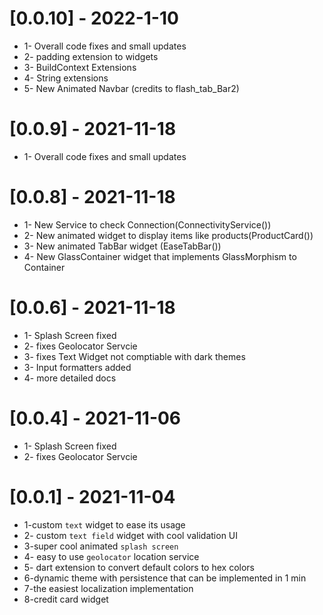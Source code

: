 
# [0.0.10] - 2022-1-10

* 1- Overall code fixes and small updates
* 2- padding extension to widgets
* 3- BuildContext Extensions
* 4- String extensions
* 5- New Animated Navbar (credits to flash_tab_Bar2)

# [0.0.9] - 2021-11-18

* 1- Overall code fixes and small updates

# [0.0.8] - 2021-11-18

* 1- New Service to check Connection(ConnectivityService())
* 2- New animated widget to display items like products(ProductCard())  
* 3- New animated TabBar widget (EaseTabBar())
* 4- New GlassContainer widget that implements  GlassMorphism to Container

# [0.0.6] - 2021-11-18

* 1- Splash Screen fixed
* 2- fixes Geolocator Servcie
* 3- fixes Text Widget not comptiable with dark themes
* 3- Input formatters added
* 4- more detailed docs

# [0.0.4] - 2021-11-06

* 1- Splash Screen fixed
* 2- fixes Geolocator Servcie

# [0.0.1] - 2021-11-04

* 1-custom `text` widget to ease its usage
* 2- custom `text field` widget with cool validation UI
* 3-super cool animated `splash screen`
* 4- easy to use `geolocator` location service
* 5- dart extension to convert default colors to hex colors
* 6-dynamic theme with persistence that can be implemented in 1 min
* 7-the easiest localization implementation
* 8-credit card widget
